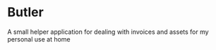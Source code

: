 Butler
======

A small helper application for dealing with invoices and assets for my personal use at home
